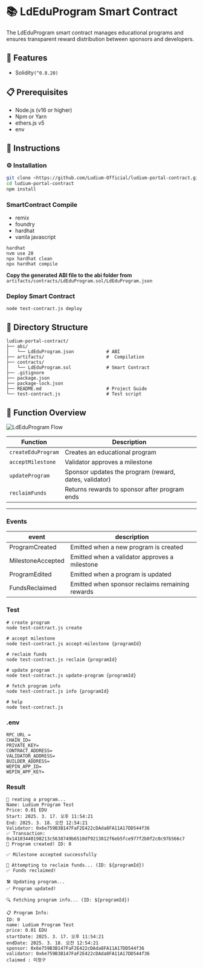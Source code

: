 # 📚 LdEduProgram Smart Contract

The LdEduProgram smart contract manages educational programs and ensures transparent reward distribution between sponsors and developers.

## 🚀 Features

- Solidity`(^0.8.20)`

## 📋 Prerequisites

- Node.js (v16 or higher)
- Npm or Yarn
- ethers.js v5
- env


## 📖 Instructions

### ⚙️ Installation

```bash
git clone <https://github.com/Ludium-Official/ludium-portal-contract.git>
cd ludium-portal-contract
npm install
```

### **SmartContract Compile**
* remix
* foundry
* hardhat
* vanila javascript

```
hardhat
nvm use 20 
npx hardhat clean
npx hardhat compile
```

**Copy the generated ABI file to the abi folder from**
```artifacts/contracts/LdEduProgram.sol/LdEduProgram.json```



### **Deploy Smart Contract**
```
node test-contract.js deploy
```

## 📂 Directory Structure

```
ludium-portal-contract/
├── abi/
│   └── LdEduProgram.json            # ABI 
├── artifacts/                       #  Compilation 
├── contracts/
│   └── LdEduProgram.sol             # Smart Contract 
├── .gitignore
├── package.json
├── package-lock.json
├── README.md                        # Project Guide
└── test-contract.js                 # Test script
```

## 📌 Function Overview
![LdEduProgram Flow](./ludiumStructure.png)

| Function | Description |
|------|------|
| `createEduProgram` | Creates an educational program |
| `acceptMilestone` | Validator approves a milestone |
| `updateProgram` | Sponsor updates the program (reward, dates, validator) |
| `reclaimFunds` | Returns rewards to sponsor after program ends |

---



### Events
| event | description |
|------|------|
| ProgramCreated |   Emitted when a new program is created
|MilestoneAccepted |   Emitted when a validator approves a milestone
|ProgramEdited |   Emitted when a program is updated 
|FundsReclaimed |   Emitted when sponsor reclaims remaining rewards


### Test
```
# create program
node test-contract.js create

# accept milestone 
node test-contract.js accept-milestone {programId}

# reclaim funds
node test-contract.js reclaim {programId}

# update program
node test-contract.js update-program {programId}

# fetch program info 
node test-contract.js info {programId}

# help
node test-contract.js
```

### .env
```
RPC_URL = 
CHAIN_ID= 
PRIVATE_KEY=
CONTRACT_ADDRESS=
VALIDATOR_ADDRESS=
BUILDER_ADDRESS=
WEPIN_APP_ID=
WEPIN_APP_KEY=
```


### Result 
``` 
📝 reating a program...
Name: Ludium Program Test
Price: 0.01 EDU
Start: 2025. 3. 17. 오후 11:54:21
End: 2025. 3. 18. 오전 12:54:21
Validator: 0x6e759B3B147FaF2E422cDAda8FA11A17DD544f36
✅ Transaction: 0x14103440198213c5638749b6510df9213812f6eb5fce977f2b0f2c0c97b566c7
🎉 Program created! ID: 0
```
```
✅ Milestone accepted successfully
```
```
💸 Attempting to reclaim funds... (ID: ${programId})
✅ Funds reclaimed!
```
```
🛠️ Updating program...
✅ Program updated!
```
```
🔍 Fetching program info... (ID: ${programId})

📋 Program Info:
ID: 0
name: Ludium Program Test
price: 0.01 EDU
startDate: 2025. 3. 17. 오후 11:54:21
endDate: 2025. 3. 18. 오전 12:54:21
sponsor: 0x6e759B3B147FaF2E422cDAda8FA11A17DD544f36
validator: 0x6e759B3B147FaF2E422cDAda8FA11A17DD544f36
claimed : 미청구
```